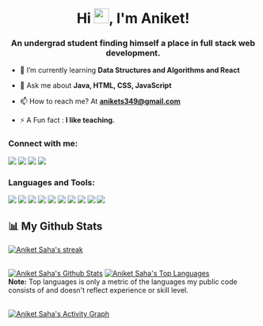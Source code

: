 <h1 align="center">Hi <img src="https://raw.githubusercontent.com/MartinHeinz/MartinHeinz/master/wave.gif" width="30px">, I'm Aniket!</h1>
<h3 align="center">An undergrad student finding himself a place in full stack web development.</h3>

- 🌱 I’m currently learning **Data Structures and Algorithms and React**

- 💬 Ask me about **Java, HTML, CSS, JavaScript**

- 📫 How to reach me? At **anikets349@gmail.com**

- ⚡ A Fun fact : **I like teaching.**

<h3 align="left">Connect with me:</h3>
<p align="left">
<a href = "https://www.linkedin.com/in/aniket-saha-18268b19a/"><img src="https://img.icons8.com/fluent/48/000000/linkedin.png"/></a>
<a href = "https://twitter.com/aniketsaha349"><img src="https://img.icons8.com/fluent/48/000000/twitter.png"/></a>
<a href = "https://www.instagram.com/anikets349/"><img src="https://img.icons8.com/fluent/48/000000/instagram-new.png"/></a>
<a href = "https://www.facebook.com/profile.php?id=100008946914164"><img src="https://img.icons8.com/fluent/48/000000/facebook.png"/></a>
</p>

<h3 align="left">Languages and Tools:</h3>
<p align="left">
    <a href="#"><img src="https://img.icons8.com/color/48/000000/html-5--v1.png"/></a>
    <a href="#"><img src="https://img.icons8.com/color/48/000000/css3.png"/></a>
    <a href="#"><img src="https://img.icons8.com/color/48/000000/javascript--v1.png"/></a>
    <a href="#"><img src="https://img.icons8.com/color/48/000000/java-coffee-cup-logo--v1.png"/></a>
    <a href="#"><img src="https://img.icons8.com/color/48/000000/python--v1.png"/></a>
    <a href="#"><img src="https://img.icons8.com/color/48/000000/c-programming.png"/></a>
    <a href="#"><img src="https://img.icons8.com/color/48/000000/c-plus-plus-logo.png"/></a>
    <a href="#"><img src="https://img.icons8.com/color/48/000000/git.png"/></a>
    <a href="#"><img src="https://img.icons8.com/color/48/000000/oracle-logo.png"/></a>
    <a href="#"><img src="https://img.icons8.com/color/48/000000/mysql-logo.png"/></a>
</p>

## 📊 My Github Stats

<p align="left">
    <a href="https://github.com/anikets349/github-readme-streak-stats">
        <img title="🔥 Get streak stats for your profile at git.io/streak-stats" alt="Aniket Saha's streak" src="https://github-readme-streak-stats.herokuapp.com/?user=anikets349&theme=black-ice&hide_border=true&stroke=0000&background=060A0CD0"/>
    </a>
</p>

  <br/>
    <a href="https://github.com//github-readme-stats"><img alt="Aniket Saha's Github Stats" src="https://github-readme-stats.vercel.app/api?username=anikets349&show_icons=true&count_private=true&theme=react&hide_border=true&bg_color=0D1117" /></a>
  <a href="https://github.com/anikets349/github-readme-stats"><img alt="Aniket Saha's Top Languages" src="https://github-readme-stats.vercel.app/api/top-langs/?username=anikets349&langs_count=8&count_private=true&layout=compact&theme=react&hide_border=true&bg_color=0D1117" /></a>
  <br/>
  <b>Note:</b> Top languages is only a metric of the languages my public code consists of and doesn't reflect experience or skill level.

<br/>
<br/>

<a href="https://github.com/anikets349/github-readme-activity-graph"><img alt="Aniket Saha's Activity Graph" src="https://activity-graph.herokuapp.com/graph?username=anikets349&bg_color=0D1117&color=5BCDEC&line=5BCDEC&point=FFFFFF&hide_border=true" /></a>

<br/>
<br/>

